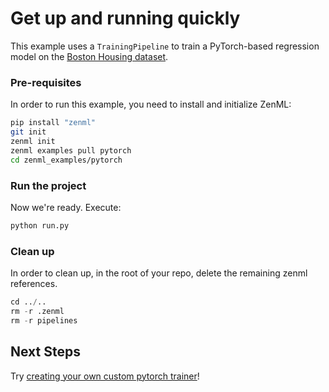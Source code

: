 # Get up and running quickly
This example uses a `TrainingPipeline` to train a PyTorch-based regression model on the 
[Boston Housing dataset](https://www.cs.toronto.edu/~delve/data/boston/bostonDetail.html#:~:text=The%20Boston%20Housing%20Dataset,the%20area%20of%20Boston%20Mass.).

### Pre-requisites
In order to run this example, you need to install and initialize ZenML:

```bash
pip install "zenml"
git init
zenml init
zenml examples pull pytorch
cd zenml_examples/pytorch
```

### Run the project
Now we're ready. Execute:

```bash
python run.py
```

### Clean up
In order to clean up, in the root of your repo, delete the remaining zenml references.

```python
cd ../..
rm -r .zenml
rm -r pipelines
```

## Next Steps
Try [creating your own custom pytorch trainer](https://docs.zenml.io/getting-started/creating-custom-logic.html)!